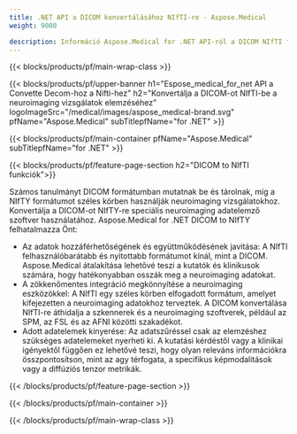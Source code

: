 ```yaml
---
title: .NET API a DICOM konvertálásához NIfTI-re - Aspose.Medical
weight: 9000

description: Információ Aspose.Medical for .NET API-ról a DICOM NIfTI formátumba konvertálásához
---
```


{{< blocks/products/pf/main-wrap-class >}}

{{< blocks/products/pf/upper-banner h1="Espose_medical_for_net API a Convette Decom-hoz a Nifti-hez" h2="Konvertálja a DICOM-ot NIfTI-be a neuroimaging vizsgálatok elemzéséhez" logoImageSrc="/medical/images/aspose_medical-brand.svg" pfName="Aspose.Medical" subTitlepfName="for .NET" >}}

{{< blocks/products/pf/main-container pfName="Aspose.Medical" subTitlepfName="for .NET" >}}

{{< blocks/products/pf/feature-page-section h2="DICOM to NIfTI funkciók">}}

<p>Számos tanulmányt DICOM formátumban mutatnak be és tárolnak, míg a NIfTY formátumot széles körben használják neuroimaging vizsgálatokhoz. Konvertálja a DICOM-ot NIfTY-re speciális neuroimaging adatelemző szoftver használatához. Aspose.Medical for .NET DICOM to NIfTY felhatalmazza Önt:</p>

<ul>
<li>Az adatok hozzáférhetőségének és együttműködésének javítása: A NIfTI felhasználóbarátabb és nyitottabb formátumot kínál, mint a DICOM. Aspose.Medical átalakítása lehetővé teszi a kutatók és klinikusok számára, hogy hatékonyabban osszák meg a neuroimaging adatokat.</li>
<li>A zökkenőmentes integráció megkönnyítése a neuroimaging eszközökkel: A NIfTI egy széles körben elfogadott formátum, amelyet kifejezetten a neuroimaging adatokhoz terveztek. A DICOM konvertálása NIfTI-re áthidalja a szkennerek és a neuroimaging szoftverek, például az SPM, az FSL és az AFNI közötti szakadékot.</li>
<li>Adott adatelemek kinyerése: Az adatszűréssel csak az elemzéshez szükséges adatelemeket nyerheti ki. A kutatási kérdéstől vagy a klinikai igényektől függően ez lehetővé teszi, hogy olyan releváns információkra összpontosítson, mint az agy térfogata, a specifikus képmodalitások vagy a diffúziós tenzor metrikák.</li>
</ul>

{{< /blocks/products/pf/feature-page-section >}}

{{< /blocks/products/pf/main-container >}}

{{< /blocks/products/pf/main-wrap-class >}}